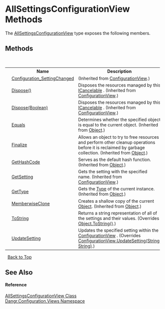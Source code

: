 # AllSettingsConfigurationView Methods
 

The <a href="T_Dangr_Configuration_Views_AllSettingsConfigurationView">AllSettingsConfigurationView</a> type exposes the following members.


## Methods
&nbsp;<table><tr><th></th><th>Name</th><th>Description</th></tr><tr><td>![Private method](media/privmethod.gif "Private method")</td><td><a href="M_Dangr_Configuration_ConfigurationView_Configuration_SettingChanged">Configuration_SettingChanged</a></td><td> (Inherited from <a href="T_Dangr_Configuration_ConfigurationView">ConfigurationView</a>.)</td></tr><tr><td>![Public method](media/pubmethod.gif "Public method")</td><td><a href="M_Dangr_Configuration_ConfigurationView_Dispose">Dispose()</a></td><td>
Disposes the resources managed by this <a href="T_Dangr_Util_ICancelable">ICancelable</a> .
 (Inherited from <a href="T_Dangr_Configuration_ConfigurationView">ConfigurationView</a>.)</td></tr><tr><td>![Protected method](media/protmethod.gif "Protected method")</td><td><a href="M_Dangr_Configuration_ConfigurationView_Dispose_1">Dispose(Boolean)</a></td><td>
Disposes the resources managed by this <a href="T_Dangr_Util_ICancelable">ICancelable</a> .
 (Inherited from <a href="T_Dangr_Configuration_ConfigurationView">ConfigurationView</a>.)</td></tr><tr><td>![Public method](media/pubmethod.gif "Public method")</td><td><a href="http://msdn2.microsoft.com/en-us/library/bsc2ak47" target="_blank">Equals</a></td><td>
Determines whether the specified object is equal to the current object.
 (Inherited from <a href="http://msdn2.microsoft.com/en-us/library/e5kfa45b" target="_blank">Object</a>.)</td></tr><tr><td>![Protected method](media/protmethod.gif "Protected method")</td><td><a href="http://msdn2.microsoft.com/en-us/library/4k87zsw7" target="_blank">Finalize</a></td><td>
Allows an object to try to free resources and perform other cleanup operations before it is reclaimed by garbage collection.
 (Inherited from <a href="http://msdn2.microsoft.com/en-us/library/e5kfa45b" target="_blank">Object</a>.)</td></tr><tr><td>![Public method](media/pubmethod.gif "Public method")</td><td><a href="http://msdn2.microsoft.com/en-us/library/zdee4b3y" target="_blank">GetHashCode</a></td><td>
Serves as the default hash function.
 (Inherited from <a href="http://msdn2.microsoft.com/en-us/library/e5kfa45b" target="_blank">Object</a>.)</td></tr><tr><td>![Public method](media/pubmethod.gif "Public method")</td><td><a href="M_Dangr_Configuration_ConfigurationView_GetSetting">GetSetting</a></td><td>
Gets the setting with the specified name.
 (Inherited from <a href="T_Dangr_Configuration_ConfigurationView">ConfigurationView</a>.)</td></tr><tr><td>![Public method](media/pubmethod.gif "Public method")</td><td><a href="http://msdn2.microsoft.com/en-us/library/dfwy45w9" target="_blank">GetType</a></td><td>
Gets the <a href="http://msdn2.microsoft.com/en-us/library/42892f65" target="_blank">Type</a> of the current instance.
 (Inherited from <a href="http://msdn2.microsoft.com/en-us/library/e5kfa45b" target="_blank">Object</a>.)</td></tr><tr><td>![Protected method](media/protmethod.gif "Protected method")</td><td><a href="http://msdn2.microsoft.com/en-us/library/57ctke0a" target="_blank">MemberwiseClone</a></td><td>
Creates a shallow copy of the current <a href="http://msdn2.microsoft.com/en-us/library/e5kfa45b" target="_blank">Object</a>.
 (Inherited from <a href="http://msdn2.microsoft.com/en-us/library/e5kfa45b" target="_blank">Object</a>.)</td></tr><tr><td>![Public method](media/pubmethod.gif "Public method")</td><td><a href="M_Dangr_Configuration_Views_AllSettingsConfigurationView_ToString">ToString</a></td><td>
Returns a string representation of all of the settings and their values.
 (Overrides <a href="http://msdn2.microsoft.com/en-us/library/7bxwbwt2" target="_blank">Object.ToString()</a>.)</td></tr><tr><td>![Protected method](media/protmethod.gif "Protected method")</td><td><a href="M_Dangr_Configuration_Views_AllSettingsConfigurationView_UpdateSetting">UpdateSetting</a></td><td>
Updates the specified setting within the <a href="T_Dangr_Configuration_ConfigurationView">ConfigurationView</a> .
 (Overrides <a href="M_Dangr_Configuration_ConfigurationView_UpdateSetting">ConfigurationView.UpdateSetting(String, String)</a>.)</td></tr></table>&nbsp;
<a href="#allsettingsconfigurationview-methods">Back to Top</a>

## See Also


#### Reference
<a href="T_Dangr_Configuration_Views_AllSettingsConfigurationView">AllSettingsConfigurationView Class</a><br /><a href="N_Dangr_Configuration_Views">Dangr.Configuration.Views Namespace</a><br />